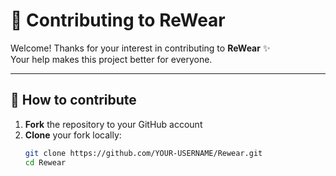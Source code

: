 # 🤝 Contributing to ReWear

Welcome! Thanks for your interest in contributing to **ReWear** ✨  
Your help makes this project better for everyone.

---

## 🚀 How to contribute

1. **Fork** the repository to your GitHub account
2. **Clone** your fork locally:
   ```bash
   git clone https://github.com/YOUR-USERNAME/Rewear.git
   cd Rewear
